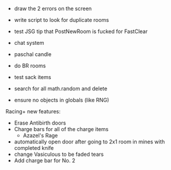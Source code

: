 - draw the 2 errors on the screen
- write script to look for duplicate rooms

- test JSG tip that PostNewRoom is fucked for FastClear
- chat system
- paschal candle
- do BR rooms
- test sack items
- search for all math.random and delete
- ensure no objects in globals (like RNG)

Racing+ new features:
- Erase Antibirth doors
- Charge bars for all of the charge items
	- Azazel's Rage
- automatically open door after going to 2x1 room in mines with completed knife
- change Vasiculous to be faded tears
- Add charge bar for No. 2
